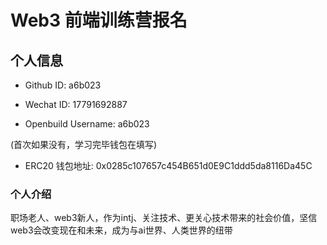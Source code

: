 # Web3 前端训练营报名

## 个人信息

* Github ID: a6b023

* Wechat ID: 17791692887

* Openbuild Username: a6b023

(首次如果没有，学习完毕钱包在填写)

* ERC20 钱包地址: 
0x0285c107657c454B651d0E9C1ddd5da8116Da45C

### 个人介绍

职场老人、web3新人，作为intj、关注技术、更关心技术带来的社会价值，坚信web3会改变现在和未来，成为与ai世界、人类世界的纽带

